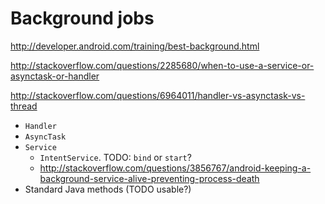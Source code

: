 # Background jobs

<http://developer.android.com/training/best-background.html>

<http://stackoverflow.com/questions/2285680/when-to-use-a-service-or-asynctask-or-handler>

<http://stackoverflow.com/questions/6964011/handler-vs-asynctask-vs-thread>

- `Handler`
- `AsyncTask`
- `Service`
    - `IntentService`. TODO: `bind` or `start`?
    - http://stackoverflow.com/questions/3856767/android-keeping-a-background-service-alive-preventing-process-death
- Standard Java methods (TODO usable?)
